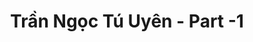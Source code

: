 ---
layout: album
resource: instagram
title: "Trần Ngọc Tú Uyên - Part -1"
description: "Instagram album of Trần Ngọc Tú Uyên, part -1.</br> Username: uyntu.tr"
active: gallery
album-title: "Trần Ngọc Tú Uyên"
images:
  - image_path: uyntu.tr/-1/20230523_191340_348845655_243162461649598_8833001784888118270_n.jpg
  - image_path: uyntu.tr/-1/20230606_190640_351394531_184311254592735_7530972613805428582_n.jpg
  - image_path: uyntu.tr/-1/20230613_191017_353747173_669884994939522_2590632610422239032_n.jpg
  - image_path: uyntu.tr/-1/20230613_191017_353782145_1322512808645339_6410585991684330631_n.jpg
  - image_path: uyntu.tr/-1/20230613_191017_353789072_739586347850789_7033201349498929686_n.jpg
  - image_path: uyntu.tr/-1/20230613_191017_353996508_1700855580342907_2154561407739573135_n.jpg
  - image_path: uyntu.tr/-1/20230613_191109_353425693_110073095452596_3913084078916734325_n.jpg
  - image_path: uyntu.tr/-1/20230616_192131_353892518_1030606088304984_563027830043592779_n.jpg
  - image_path: uyntu.tr/-1/20230616_192131_354116803_264368639521838_8474206754254489323_n.jpg
  - image_path: uyntu.tr/-1/20230616_192131_354189925_1578001239357449_1819558674317395262_n.jpg
  - image_path: uyntu.tr/-1/20230618_194849_354434186_2686039814868685_5396831554027477410_n.jpg
  - image_path: uyntu.tr/-1/20230621_193833_355100590_645162227503490_4856215419515956562_n.jpg
  - image_path: uyntu.tr/-1/20230621_193833_355105222_288547720210432_8545671015552306564_n.jpg
  - image_path: uyntu.tr/-1/20230621_193833_355600961_584859773538123_204844668369975249_n.jpg
  - image_path: uyntu.tr/-1/20230705_193600_358064109_17903710136801078_5220140944332526368_n.jpg
  - image_path: uyntu.tr/-1/20230705_193600_358083063_17903710124801078_8710809945033785164_n.jpg
  - image_path: uyntu.tr/-1/20230724_191228_362217057_17906716916801078_312180624879184189_n.jpg
  - image_path: uyntu.tr/-1/20230724_191228_362267912_17906716925801078_3278745501067647060_n.jpg
  - image_path: uyntu.tr/-1/20230724_191228_363335917_17906716934801078_3221063772137003505_n.jpg
  - image_path: uyntu.tr/-1/20230724_191228_363366586_17906716943801078_7967413010164927499_n.jpg
  - image_path: uyntu.tr/-1/20240824_193415_456722256_1255090105502353_8170572288608686676_n.jpg
  - image_path: uyntu.tr/-1/20240824_193415_468870744_17975416400801078_5358906895101357893_n.jpg
  - image_path: uyntu.tr/-1/20240824_193415_468945383_17975416358801078_9073351153157489634_n.jpg
  - image_path: uyntu.tr/-1/20240824_193415_468946302_17975416376801078_4981582650946383046_n.jpg
  - image_path: uyntu.tr/-1/20240824_193415_469035899_17975416388801078_3962695555088300712_n.jpg
  - image_path: uyntu.tr/-1/20240824_193415_469122485_17975416343801078_7191743623098017011_n.jpg
  - image_path: uyntu.tr/-1/20241114_192749_466069644_531556563046677_1382483324810588446_n.jpg
  - image_path: uyntu.tr/-1/20241114_192749_466168196_534774269322474_7435679160980688275_n.jpg
  - image_path: uyntu.tr/-1/20241114_192749_466750988_17972951321801078_7729132381796970500_n.jpg
  - image_path: uyntu.tr/-1/20241114_192749_467013387_1214962326458924_7476298896460754540_n.jpg
  - image_path: uyntu.tr/-1/20241114_192749_467035452_2986247731532140_4851224050808533143_n.jpg
  - image_path: uyntu.tr/-1/20241114_192749_467043905_1563958667553712_2549119680283875556_n.jpg
  - image_path: uyntu.tr/-1/20241114_192749_467058925_2041306129653675_3509306881252689624_n.jpg
---